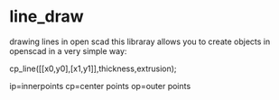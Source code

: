 # line_draw
drawing lines in open scad
this libraray allows you to create objects in openscad in a very simple way:

cp_line([[x0,y0],[x1,y1]],thickness,extrusion);

ip=innerpoints
cp=center points
op=outer points
